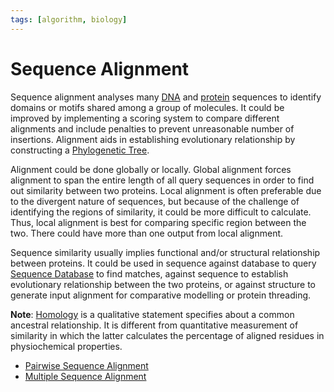 ```yaml
---
tags: [algorithm, biology]
---
```


# Sequence Alignment

Sequence alignment analyses many [DNA](202308082154.md) and
[protein](202308082207.md) sequences to identify domains or motifs shared among
a group of molecules. It could be improved by implementing a scoring system to
compare different alignments and include penalties to prevent unreasonable
number of insertions. Alignment aids in establishing evolutionary relationship
by constructing a [Phylogenetic Tree](202308142026.md).

Alignment could be done globally or locally. Global alignment forces alignment
to span the entire length of all query sequences in order to find out similarity
between two proteins. Local alignment is often preferable due to the divergent
nature of sequences, but because of the challenge of identifying the regions of
similarity, it could be more difficult to calculate. Thus, local alignment is
best for comparing specific region between the two. There could have more than
one output from local alignment.

Sequence similarity usually implies functional and/or structural relationship
between proteins. It could be used in sequence against database to query
[Sequence Database](202308152116.md) to find matches, against sequence to
establish evolutionary relationship between the two proteins, or against
structure to generate input alignment for comparative modelling or protein
threading.

**Note**: [Homology](202308160957.md) is a qualitative statement specifies about
a common ancestral relationship. It is different from quantitative measurement
of similarity in which the latter calculates the percentage of aligned residues
in physiochemical properties.

- [Pairwise Sequence Alignment](202308172014.md)
- [Multiple Sequence Alignment](202308172015.md)
